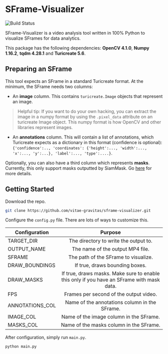 # SFrame-Visualizer

![Build Status](https://travis-ci.org/joemccann/dillinger.svg?branch=master)

SFrame-Visualizer is a video analysis tool written in 100%  Python to visualize SFrames for data analytics.

This package has the following dependencies: **OpenCV 4.1.0**, **Numpy 1.16.2**, **tqdm 4.28.1** and **Turicreate 5.6**.


## Preparing an SFrame 

This tool expects an SFrame in a standard Turicreate format. At the minimum, the SFrame needs two columns: 

 - An **image** column. This contains `turicreate.Image` objects that represent an image. 
> Helpful tip: If you want to do your own hacking, you can extract the image in a numpy format by using the `.pixel_data` attribute on an turicreate Image object. This numpy format is how OpenCV and other libraries represent images.
 - An **annotations** column. This will contain a list of annotations, which Turicreate expects as a dictionary in this format (confidence is optional): `{'confidence':..,
  'coordinates': {'height':...,
                  'width':...,
                  'x':...,
                  'y':...},
  'label':...,
  'type':....}`.

Optionally, you can also have a third column which represents **masks**. Currently, this only support masks outputted by SiamMask. Go [here]([https://github.com/foolwood/SiamMask](https://github.com/foolwood/SiamMask)) for more details.

## Getting Started

Download the repo.

```bash 
git clone https://github.com/vitae-gravitas/sframe-visualizer.git
```

Configure the `config.py` file. There are lots of ways to customize this.

| Configuration     | Purpose           
| -------------    |:-------------:| 
| TARGET_DIR       | The directory to write the output to. | 
| OUTPUT_NAME      | The name of the output MP4 file.    |  
| SFRAME | The path of the SFrame to visualize. |  
| DRAW_BOUNDINGS |If true, draws bounding boxes.|  
| DRAW_MASKS |If true, draws masks. Make sure to enable this only if you have an SFrame with mask data.|  
| FPS |Frames per second of the output video.|  
| ANNOTATIONS_COL |Name of the annotations column in the SFrame.|  
| IMAGE_COL |Name of the image column in the SFrame.|  
| MASKS_COL |Name of the masks column in the SFrame.|  

After configuration, simply run `main.py`.
```bash
python main.py
```
